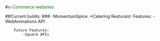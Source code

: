 #<span style="color:green">e-Commerce websites</span>

##Current builds:
###- MomentumSpice:
    *Catering Resturant:
        Features:
            -WebAnimations API
        
        Future Features:
            -Square APIs

